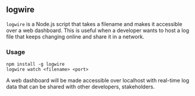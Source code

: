 ## logwire

`logwire` is a Node.js script that takes a filename and makes it accessible over a web dashboard. This is useful when a developer wants to host a log file that keeps changing online and share it in a network.

### Usage

```
npm install -g logwire
logwire watch <filename> <port>
```

A web dashboard will be made accessible over localhost with real-time log data that can be shared with other developers, stakeholders.
